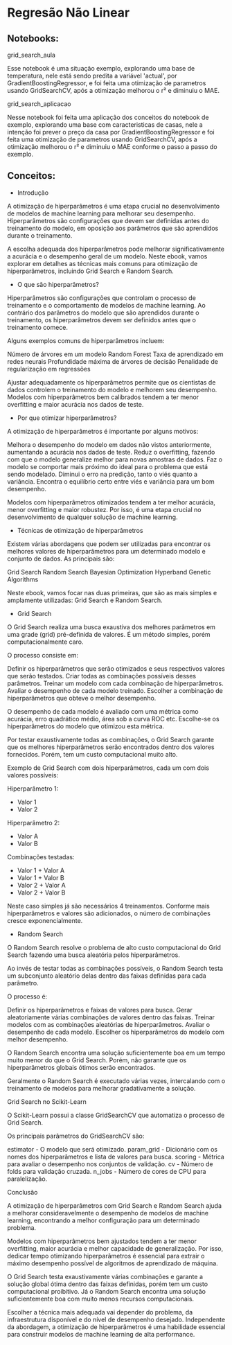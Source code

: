 # Regresão Não Linear

## Notebooks:

grid_search_aula

Esse notebook é uma situação exemplo, explorando uma base de temperatura, nele está sendo predita a variável 'actual', por GradientBoostingRegressor, e foi feita uma otimização de parametros usando GridSearchCV, após a otimização melhorou o r² e diminuiu o MAE.

grid_search_aplicacao

Nesse notebook foi feita uma aplicação dos conceitos do notebook de exemplo, explorando uma base com caracteristicas de casas, nele a intenção foi prever o preço da casa por GradientBoostingRegressor e foi feita uma otimização de parametros usando GridSearchCV, após a otimização melhorou o r² e diminuiu o MAE conforme o passo a passo do exemplo.

## Conceitos:

- Introdução

A otimização de hiperparâmetros é uma etapa crucial no desenvolvimento de modelos de machine learning para melhorar seu desempenho. Hiperparâmetros são configurações que devem ser definidas antes do treinamento do modelo, em oposição aos parâmetros que são aprendidos durante o treinamento.

A escolha adequada dos hiperparâmetros pode melhorar significativamente a acurácia e o desempenho geral de um modelo. Neste ebook, vamos explorar em detalhes as técnicas mais comuns para otimização de hiperparâmetros, incluindo Grid Search e Random Search.

- O que são hiperparâmetros?

Hiperparâmetros são configurações que controlam o processo de treinamento e o comportamento de modelos de machine learning. Ao contrário dos parâmetros do modelo que são aprendidos durante o treinamento, os hiperparâmetros devem ser definidos antes que o treinamento comece.

Alguns exemplos comuns de hiperparâmetros incluem:


Número de árvores em um modelo Random Forest
Taxa de aprendizado em redes neurais
Profundidade máxima de árvores de decisão
Penalidade de regularização em regressões

Ajustar adequadamente os hiperparâmetros permite que os cientistas de dados controlem o treinamento do modelo e melhorem seu desempenho. Modelos com hiperparâmetros bem calibrados tendem a ter menor overfitting e maior acurácia nos dados de teste.

- Por que otimizar hiperparâmetros?

A otimização de hiperparâmetros é importante por alguns motivos:


Melhora o desempenho do modelo em dados não vistos anteriormente, aumentando a acurácia nos dados de teste.
Reduz o overfitting, fazendo com que o modelo generalize melhor para novas amostras de dados.
Faz o modelo se comportar mais próximo do ideal para o problema que está sendo modelado.
Diminui o erro na predição, tanto o viés quanto a variância.
Encontra o equilíbrio certo entre viés e variância para um bom desempenho.

Modelos com hiperparâmetros otimizados tendem a ter melhor acurácia, menor overfitting e maior robustez. Por isso, é uma etapa crucial no desenvolvimento de qualquer solução de machine learning.

- Técnicas de otimização de hiperparâmetros

Existem várias abordagens que podem ser utilizadas para encontrar os melhores valores de hiperparâmetros para um determinado modelo e conjunto de dados. As principais são:

Grid Search
Random Search
Bayesian Optimization
Hyperband
Genetic Algorithms

Neste ebook, vamos focar nas duas primeiras, que são as mais simples e amplamente utilizadas: Grid Search e Random Search.

- Grid Search

O Grid Search realiza uma busca exaustiva dos melhores parâmetros em uma grade (grid) pré-definida de valores. É um método simples, porém computacionalmente caro.

O processo consiste em:


Definir os hiperparâmetros que serão otimizados e seus respectivos valores que serão testados.
Criar todas as combinações possíveis desses parâmetros.
Treinar um modelo com cada combinação de hiperparâmetros.
Avaliar o desempenho de cada modelo treinado.
Escolher a combinação de hiperparâmetros que obteve o melhor desempenho.

O desempenho de cada modelo é avaliado com uma métrica como acurácia, erro quadrático médio, área sob a curva ROC etc. Escolhe-se os hiperparâmetros do modelo que otimizou esta métrica.

Por testar exaustivamente todas as combinações, o Grid Search garante que os melhores hiperparâmetros serão encontrados dentro dos valores fornecidos. Porém, tem um custo computacional muito alto.

Exemplo de Grid Search com dois hiperparâmetros, cada um com dois valores possíveis:

Hiperparâmetro 1:
- Valor 1
- Valor 2

Hiperparâmetro 2:
- Valor A
- Valor B

Combinações testadas:
- Valor 1 + Valor A
- Valor 1 + Valor B
- Valor 2 + Valor A
- Valor 2 + Valor B


Neste caso simples já são necessários 4 treinamentos. Conforme mais hiperparâmetros e valores são adicionados, o número de combinações cresce exponencialmente.

- Random Search

O Random Search resolve o problema de alto custo computacional do Grid Search fazendo uma busca aleatória pelos hiperparâmetros.

Ao invés de testar todas as combinações possíveis, o Random Search testa um subconjunto aleatório delas dentro das faixas definidas para cada parâmetro.

O processo é:

Definir os hiperparâmetros e faixas de valores para busca.
Gerar aleatoriamente várias combinações de valores dentro das faixas.
Treinar modelos com as combinações aleatórias de hiperparâmetros.
Avaliar o desempenho de cada modelo.
Escolher os hiperparâmetros do modelo com melhor desempenho.

O Random Search encontra uma solução suficientemente boa em um tempo muito menor do que o Grid Search. Porém, não garante que os hiperparâmetros globais ótimos serão encontrados.

Geralmente o Random Search é executado várias vezes, intercalando com o treinamento de modelos para melhorar gradativamente a solução.

Grid Search no Scikit-Learn

O Scikit-Learn possui a classe GridSearchCV que automatiza o processo de Grid Search.

Os principais parâmetros do GridSearchCV são:

estimator - O modelo que será otimizado.
param_grid - Dicionário com os nomes dos hiperparâmetros e lista de valores para busca.
scoring - Métrica para avaliar o desempenho nos conjuntos de validação.
cv - Número de folds para validação cruzada.
n_jobs - Número de cores de CPU para paralelização.

Conclusão

A otimização de hiperparâmetros com Grid Search e Random Search ajuda a melhorar consideravelmente o desempenho de modelos de machine learning, encontrando a melhor configuração para um determinado problema.

Modelos com hiperparâmetros bem ajustados tendem a ter menor overfitting, maior acurácia e melhor capacidade de generalização. Por isso, dedicar tempo otimizando hiperparâmetros é essencial para extrair o máximo desempenho possível de algoritmos de aprendizado de máquina.

O Grid Search testa exaustivamente várias combinações e garante a solução global ótima dentro das faixas definidas, porém tem um custo computacional proibitivo. Já o Random Search encontra uma solução suficientemente boa com muito menos recursos computacionais.

Escolher a técnica mais adequada vai depender do problema, da infraestrutura disponível e do nível de desempenho desejado. Independente da abordagem, a otimização de hiperparâmetros é uma habilidade essencial para construir modelos de machine learning de alta performance.
